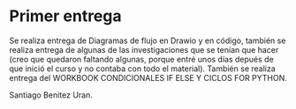 # Primer entrega
Se realiza entrega de Diagramas de flujo
en Drawio y en código, también se realiza 
entrega de algunas de las investigaciones
que se tenían que hacer (creo que 
quedaron faltando algunas, porque entré
unos días depués de que inició el
curso y no contaba con todo el material).
También se realiza entrega del
WORKBOOK CONDICIONALES IF
ELSE Y CICLOS FOR PYTHON.

Santiago Benitez Uran.


